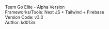 Team Go Elite - Alpha Version <br />
Frameworks/Tools: Next JS + Tailwind + Firebase <br />
Version Code: v3.0 <br />
Author: kd013n
